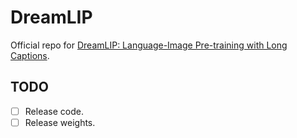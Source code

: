 # DreamLIP
Official repo for [DreamLIP: Language-Image Pre-training with Long Captions]().
## TODO

- [ ] Release code.
- [ ] Release weights.
